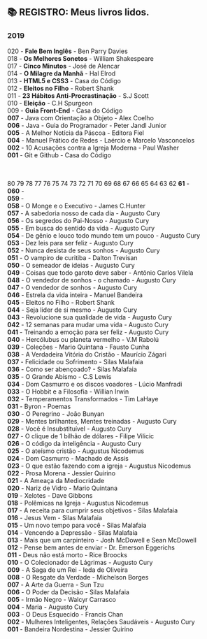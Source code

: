 ## :books: REGISTRO: Meus livros lidos.
### 2019

020 - **Fale Bem Inglês** - Ben Parry Davies</br>
018 - **Os Melhores Sonetos** - William Shakespeare</br>
017 - **Cinco Minutos** - José de Alencar</br>
014 - **O Milagre da Manhã** - Hal Elrod</br>
013 - **HTML5 e CSS3** - Casa do Código</br>
012 - **Eleitos no Filho** - Robert Shank</br>
011 - **23 Hábitos Anti-Procrastinação** - S.J Scott</br>
010 - **Eleição** - C.H Spurgeon</br>
009 - **Guia Front-End** - Casa do Código</br>
**007** - Java com Orientação a Objeto - Alex Coelho</br>
**006** - Java - Guia do Programador - Peter Jandl Junior</br>
**005** - A Melhor Notícia da Páscoa - Editora Fiel</br>
**004** - Manuel Prático de Redes -  Laércio e Marcelo Vasconcelos</br>
**002** - 10 Acusações contra a Igreja Moderna - Paul Washer</br>
**001** - Git e Github - Casa do Código</br>
</br>
</br>



80
79
78
77
76
75
74
73
72
71
70
69
68
67
66
65
64
63
62
**61** - </br>
**060** - </br>
**059** - </br>
**058** - O Monge e o Executivo - James C.Hunter</br>
**057** - A sabedoria nosso de cada dia - Augusto Cury</br>
**056** - Os segredos do Pai-Nosso - Augusto Cury</br>
**055** - Em busca do sentido da vida - Augusto Cury</br>
**054** - De gênio e louco todo mundo tem um pouco - Augusto Cury</br>
**053** - Dez leis para ser feliz - Augusto Cury</br>
**052** - Nunca desista de seus sonhos - Augusto Cury</br> 
**051** - O vampiro de curitiba - Dalton Trevisan</br>
**050** - O semeador de ideias - Augusto Cury</br>
**049** - Coisas que todo garoto deve saber - Antônio Carlos Vilela</br>
**048** - O vendedor de sonhos - o chamado - Augusto Cury</br>
**047** - O vendedor de sonhos - Augusto Cury</br>
**046** - Estrela da vida inteira - Manuel Bandeira</br>
**045** - Eleitos no Filho - Robert Shank</br>
**044** - Seja lider de si mesmo - Augusto Cury</br>
**043** - Revolucione sua qualidade de vida - Augusto Cury</br>
**042** - 12 semanas para mudar uma vida - Augusto Cury</br>
**041** - Treinando a emoção para ser feliz - Augusto Cury</br>
**040** - Hercólubus ou planeta vermelho - V.M Rabolú</br>
**039** - Coleções - Mario Quintana - Fausto Cunha</br>
**038** - A Verdadeira Vitória do Cristão - Maurício Zágari</br>
**037** - Felicidade ou Sofrimento - Silas Malafaia</br>
**036** - Como ser abençoado? - Silas Malafaia</br>
**035** - O Grande Abismo - C.S Lewis</br>
**034** - Dom Casmurro e os discos voadores - Lúcio Manfradi</br>
**033** - O Hobbit e a Filosofia - Willian Irwin</br>
**032** - Temperamentos Transformados - Tim LaHaye</br>
**031** - Byron - Poemas</br>
**030** - O Peregrino - João Bunyan</br>
**029** - Mentes brilhantes, Mentes treinadas - Augusto Cury</br>
**028** - Você é Insubstituível - Augusto Cury</br>
**027** - O clique de 1 bilhão de dólares - Filipe Vilicic</br>
**026** - O código da inteligência - Augusto Cury</br>
**025** - O ateísmo cristão - Augustus Nicodemus</br>
**024** - Dom Casmurro - Machado de Assis</br>
**023** - O que estão fazendo com a igreja - Augustus Nicodemus</br>
**022** - Prosa Morena - Jessier Quirino</br>
**021** - A Ameaça da Mediocridade</br>
**020** - Nariz de Vidro - Mario Quintana</br>
**019** - Xelotes - Dave Gibbons</br>
**018** - Polêmicas na Igreja - Augustus Nicodemus</br>
**017** - A receita para cumprir seus objetivos - Silas Malafaia</br>
**016** - Jesus Vem - Silas Malafaia</br>
**015** - Um novo tempo para você - Silas Malafaia</br>
**014** - Vencendo a Depressão - Silas Malafaia</br>
**013** - Mais que um carpinteiro - Josh McDowell e Sean McDowell</br>
**012** - Pense bem antes de enviar - Dr. Emerson Eggerichs</br>
**011** - Deus não está morto - Rice Broocks</br>
**010** - O Colecionador de Lágrimas - Augusto Cury</br>
**009** - A Saga de um Rei - Ieda de Oliveira</br>
**008** - O Resgate da Verdade - Michelson Borges</br>
**007** - A Arte da Guerra - Sun Tzu</br>
**006** - O Poder da Decisão - Silas Malafaia</br>
**005** - Irmão Negro - Walcyr Carrasco</br>
**004** - Maria - Augusto Cury</br>
**003** - O Deus Esquecido - Francis Chan</br>
**002** - Mulheres Inteligentes, Relações Saudáveis - Augusto Cury</br>
**001** - Bandeira Nordestina - Jessier Quirino</br>
